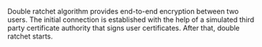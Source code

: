 Double ratchet algorithm provides end-to-end encryption between two users. The initial connection is established with the help of a simulated third party certificate authority that signs user certificates. After that, double ratchet starts.
